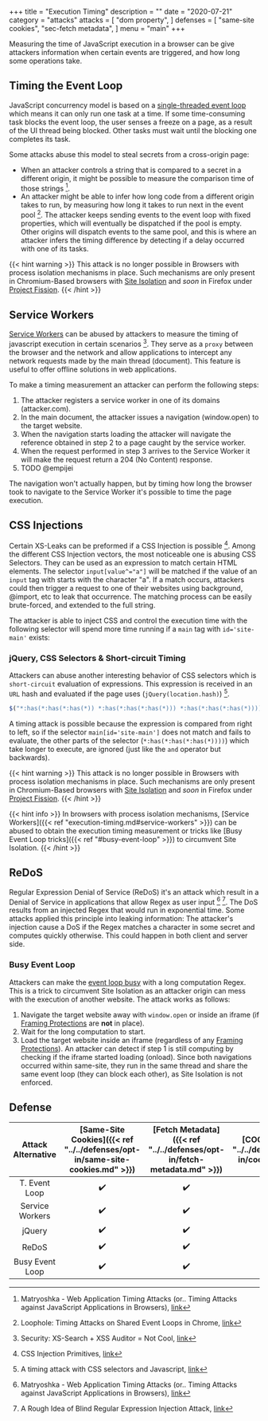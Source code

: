 +++
title = "Execution Timing"
description = ""
date = "2020-07-21"
category = "attacks"
attacks = [
    "dom property",
]
defenses = [
    "same-site cookies",
    "sec-fetch metadata",
]
menu = "main"
+++

Measuring the time of JavaScript execution in a browser can be give attackers information when certain events are triggered, and how long some operations take. 

## Timing the Event Loop

JavaScript concurrency model is based on a [single-threaded event loop](https://developer.mozilla.org/en-US/docs/Web/JavaScript/EventLoop) which means it can only run one task at a time. If some time-consuming task blocks the event loop, the user senses a freeze on a page, as a result of the UI thread being blocked. Other tasks must wait until the blocking one completes its task. 

Some attacks abuse this model to steal secrets from a cross-origin page:

- When an attacker controls a string that is compared to a secret in a different origin, it might be possible to measure the comparison time of those strings [^2].
- An attacker might be able to infer how long code from a different origin takes to run, by measuring how long it takes to run next in the event pool [^1]. The attacker keeps sending events to the event loop with fixed properties, which will eventually be dispatched if the pool is empty. Other origins will dispatch events to the same pool, and this is where an attacker infers the timing difference by detecting if a delay occurred with one of its tasks.

{{< hint warning >}}
This attack is no longer possible in Browsers with process isolation mechanisms in place. Such mechanisms are only present in Chromium-Based browsers with [Site Isolation](https://www.chromium.org/Home/chromium-security/site-isolation) and *soon* in Firefox under [Project Fission](https://wiki.mozilla.org/Project_Fission).
{{< /hint >}}

## Service Workers

[Service Workers](https://developer.mozilla.org/en-US/docs/Web/API/Service_Worker_API) can be abused by attackers to measure the timing of javascript execution in certain scenarios [^4]. They serve as a `proxy` between the browser and the network and allow applications to intercept any network requests made by the main thread (document). This feature is useful to offer offline solutions in web applications.

To make a timing measurement an attacker can perform the following steps:

1. The attacker registers a service worker in one of its domains (attacker.com).
2. In the main document, the attacker issues a navigation (window.open) to the target website.
3. When the navigation starts loading the attacker will navigate the reference obtained in step 2 to a page caught by the service worker.
4. When the request performed in step 3 arrives to the Service Worker it will make the request return a 204 (No Content) response.
5. TODO @empijei <!--TODO(empijei): Can you complete this step? -->

The navigation won't actually happen, but by timing how long the browser took to navigate to the Service Worker it's possible to time the page execution.

<!--TODO(manuelvsousa): This can also be used to detect a navigation. Maybe we should add it to the navigations article as well? -->

## CSS Injections

Certain XS-Leaks can be preformed if a CSS Injection is possible [^6]. Among the different CSS Injection vectors, the most noticeable one is abusing CSS Selectors. They can be used as an expression to match certain HTML elements. The selector `input[value^="a"]` will be matched if the value of an `input` tag with starts with the character "a". If a match occurs, attackers could then trigger a request to one of their websites using background, @import, etc to leak that occurrence. The matching process can be easily brute-forced, and extended to the full string.

The attacker is able to inject CSS and control the execution time with the following selector will spend more time running if a `main` tag with `id='site-main'` exists:

### jQuery, CSS Selectors & Short-circuit Timing

Attackers can abuse another interesting behavior of CSS selectors which is `short-circuit` evaluation of expressions. This expression is received in an `URL` hash and evaluated if the page uses (`jQuery(location.hash)`) [^3].

```javascript
$("*:has(*:has(*:has(*)) *:has(*:has(*:has(*))) *:has(*:has(*:has(*)))) main[id='site-main']")
```

A timing attack is possible because the expression is compared from right to left, so if the selector `main[id='site-main']` does not match and fails to evaluate, the other parts of the selector (`*:has(*:has(*:has(*))))`) which take longer to execute, are ignored (just like the `and` operator but backwards).

{{< hint warning >}}
This attack is no longer possible in Browsers with process isolation mechanisms in place. Such mechanisms are only present in Chromium-Based browsers with [Site Isolation](https://www.chromium.org/Home/chromium-security/site-isolation) and *soon* in Firefox under [Project Fission](https://wiki.mozilla.org/Project_Fission).
{{< /hint >}}

{{< hint info >}}
In browsers with process isolation mechanisms, [Service Workers]({{< ref "execution-timing.md#service-workers" >}}) can be abused to obtain the execution timing measurement or tricks like [Busy Event Loop tricks]({{< ref "#busy-event-loop" >}}) to circumvent Site Isolation.
{{< /hint >}}

## ReDoS

Regular Expression Denial of Service (ReDoS) it's an attack which result in a Denial of Service in applications that allow Regex as user input [^2] [^5]. The DoS results from an injected Regex that would run in exponential time. Some attacks applied this principle into leaking information: The attacker's injection cause a DoS if the Regex matches a character in some secret and computes quickly otherwise. This could happen in both client and server side.

### Busy Event Loop

Attackers can make the [event loop busy](https://gist.github.com/terjanq/60b4ae4ce7491a0f3104e62e2ab07c87#file-iframes-html-L11-L33) with a long computation Regex. This is a trick to circumvent Site Isolation as an attacker origin can mess with the execution of another website. The attack works as follows:

1. Navigate the target website away with `window.open` or inside an iframe (if [Framing Protections](https://TODO) are **not** in place).
2. Wait for the long computation to start.
3. Load the target website inside an iframe (regardless of any [Framing Protections](https://TODO)). An attacker can detect if step 1 is still computing by checking if the iframe started loading (onload). Since both navigations occurred within same-site, they run in the same thread and share the same event loop (they can block each other), as Site Isolation is not enforced.

## Defense

| Attack Alternative  | [Same-Site Cookies]({{< ref "../../defenses/opt-in/same-site-cookies.md" >}})  | [Fetch Metadata]({{< ref "../../defenses/opt-in/fetch-metadata.md" >}})  | [COOP]({{< ref "../../defenses/opt-in/coop.md" >}})  |  [Framing Protections]({{< ref "../../defenses/opt-in/xfo.md" >}}) |
|:-------------------:|:------------------:|:---------------:|:-----:|:--------------------:|
| T. Event Loop       |         ✔️         |      ✔️         |  ❌   |          ❌         |
| Service Workers     |         ✔️         |      ✔️         |  ❌   |          ❌         |
| jQuery              |         ✔️         |      ✔️         |  ❌   |          ❌         |
| ReDoS               |         ✔️         |      ✔️         |  ❌   |          ❌         |
| Busy Event Loop     |         ✔️         |      ✔️         |  ❌   |          ✔️         |

[^1]: Loophole: Timing Attacks on Shared Event Loops in Chrome, [link](https://www.usenix.org/system/files/conference/usenixsecurity17/sec17-vila.pdf)
[^2]: Matryoshka - Web Application Timing Attacks (or.. Timing Attacks against JavaScript Applications in Browsers), [link](https://sirdarckcat.blogspot.com/2014/05/matryoshka-web-application-timing.html)
[^3]: A timing attack with CSS selectors and Javascript, [link](https://blog.sheddow.xyz/css-timing-attack/)
[^4]: Security: XS-Search + XSS Auditor = Not Cool, [link](https://bugs.chromium.org/p/chromium/issues/detail?id=922829)
[^5]: A Rough Idea of Blind Regular Expression Injection Attack, [link](https://diary.shift-js.info/blind-regular-expression-injection/)
[^6]: CSS Injection Primitives, [link](https://x-c3ll.github.io/posts/CSS-Injection-Primitives/)
